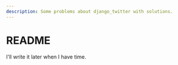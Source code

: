 ```yaml
---
description: Some problems about django_twitter with solutions.
---
```


# README

I'll write it later when I have time.

